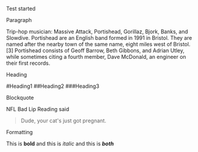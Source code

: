 Test started


Paragraph

Trip-hop musician: Massive Attack, Portishead, Gorillaz, Bjork, Banks, and Slowdive. Portishead are an English band formed in 1991 in Bristol. They are named after the nearby town of the same name, eight miles west of Bristol.[3] Portishead consists of Geoff Barrow, Beth Gibbons, and Adrian Utley, while sometimes citing a fourth member, Dave McDonald, an engineer on their first records.


Heading

#Heading1
##Heading2
###Heading3



Blockquote

NFL Bad Lip Reading said

> Dude, your cat's just got pregnant.


Formatting

This is **bold** and this is *italic* and this is **_both_**
